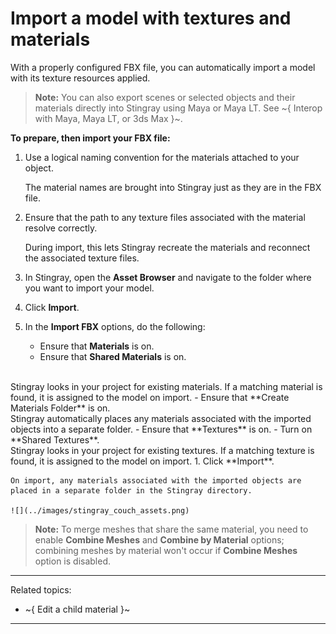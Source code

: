 # Import a model with textures and materials

With a properly configured FBX file, you can automatically import a model with its texture resources applied.

> **Note:** You can also export scenes or selected objects and their materials directly into Stingray using Maya or Maya LT. See ~{ Interop with Maya, Maya LT, or 3ds Max }~.

**To prepare, then import your FBX file:**

1. Use a logical naming convention for the materials attached to your object.

	The material names are brought into Stingray just as they are in the FBX file.

2. Ensure that the path to any texture files associated with the material resolve correctly.

	During import, this lets Stingray recreate the materials and reconnect the associated texture files.

3. In Stingray, open the **Asset Browser** and navigate to the folder where you want to import your model.

4. Click **Import**.

5. In the **Import FBX** options, do the following:
	- Ensure that **Materials** is on.
	- Ensure that **Shared Materials** is on.
<br>
	Stingray looks in your project for existing materials. If a matching material is found, it is assigned to the model on import.
	- Ensure that **Create Materials Folder** is on.
<br>
	Stingray automatically places any materials associated with the imported objects into a separate folder.
	- Ensure that **Textures** is on.
	- Turn on **Shared Textures**.
<br>
	Stingray looks in your project for existing textures. If a matching texture is found, it is assigned to the model on import.
1. Click **Import**.

	On import, any materials associated with the imported objects are placed in a separate folder in the Stingray directory.

	![](../images/stingray_couch_assets.png)

> **Note:** To merge meshes that share the same material, you need to enable **Combine Meshes** and **Combine by Material** options; combining meshes by material won't occur if **Combine Meshes** option is disabled.

---
Related topics:
- ~{ Edit a child material }~
---
